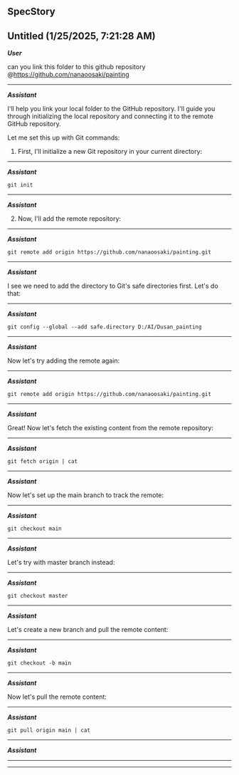 ## SpecStory

## Untitled (1/25/2025, 7:21:28 AM)

_**User**_

can you link this folder to this github repository @https://github.com/nanaoosaki/painting 

---

_**Assistant**_

I'll help you link your local folder to the GitHub repository. I'll guide you through initializing the local repository and connecting it to the remote GitHub repository.

Let me set this up with Git commands:

1. First, I'll initialize a new Git repository in your current directory:

---

_**Assistant**_

```
git init
```

---

_**Assistant**_



2. Now, I'll add the remote repository:

---

_**Assistant**_

```
git remote add origin https://github.com/nanaoosaki/painting.git
```

---

_**Assistant**_



I see we need to add the directory to Git's safe directories first. Let's do that:

---

_**Assistant**_

```
git config --global --add safe.directory D:/AI/Dusan_painting
```

---

_**Assistant**_







Now let's try adding the remote again:

---

_**Assistant**_

```
git remote add origin https://github.com/nanaoosaki/painting.git
```

---

_**Assistant**_







Great! Now let's fetch the existing content from the remote repository:

---

_**Assistant**_

```
git fetch origin | cat
```

---

_**Assistant**_











Now let's set up the main branch to track the remote:

---

_**Assistant**_

```
git checkout main
```

---

_**Assistant**_







Let's try with master branch instead:

---

_**Assistant**_

```
git checkout master
```

---

_**Assistant**_











Let's create a new branch and pull the remote content:

---

_**Assistant**_

```
git checkout -b main
```

---

_**Assistant**_











Now let's pull the remote content:

---

_**Assistant**_

```
git pull origin main | cat
```

---

_**Assistant**_



---



---

